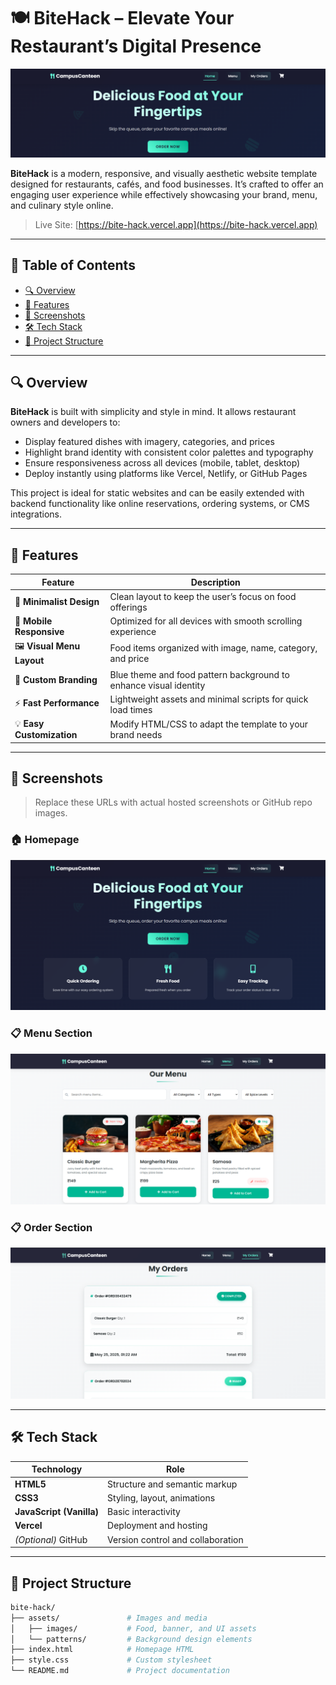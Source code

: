 # 🍽️ BiteHack – Elevate Your Restaurant’s Digital Presence

![BiteHack Banner](assets/banner.png)

**BiteHack** is a modern, responsive, and visually aesthetic website template designed for restaurants, cafés, and food businesses. It’s crafted to offer an engaging user experience while effectively showcasing your brand, menu, and culinary style online.

> Live Site: [https://bite-hack.vercel.app](https://bite-hack.vercel.app)

---

## 🧭 Table of Contents

- [🔍 Overview](#-overview)
- [🚀 Features](#-features)
- [📸 Screenshots](#-screenshots)
- [🛠️ Tech Stack](#-tech-stack)
- [📁 Project Structure](#-project-structure)


---

## 🔍 Overview

**BiteHack** is built with simplicity and style in mind. It allows restaurant owners and developers to:

- Display featured dishes with imagery, categories, and prices
- Highlight brand identity with consistent color palettes and typography
- Ensure responsiveness across all devices (mobile, tablet, desktop)
- Deploy instantly using platforms like Vercel, Netlify, or GitHub Pages

This project is ideal for static websites and can be easily extended with backend functionality like online reservations, ordering systems, or CMS integrations.

---

## 🚀 Features

| Feature | Description |
|--------|-------------|
| 🎯 **Minimalist Design** | Clean layout to keep the user’s focus on food offerings |
| 📱 **Mobile Responsive** | Optimized for all devices with smooth scrolling experience |
| 🖼️ **Visual Menu Layout** | Food items organized with image, name, category, and price |
| 🎨 **Custom Branding** | Blue theme and food pattern background to enhance visual identity |
| ⚡ **Fast Performance** | Lightweight assets and minimal scripts for quick load times |
| 💡 **Easy Customization** | Modify HTML/CSS to adapt the template to your brand needs |

---

## 📸 Screenshots

> Replace these URLs with actual hosted screenshots or GitHub repo images.

### 🏠 Homepage
![Homepage](/assets/homepage.png)

### 📋 Menu Section
![Menu](/assets/menu.png)

### 📋 Order Section
![Order](/assets/order.png)

---

## 🛠️ Tech Stack

| Technology | Role |
|------------|------|
| **HTML5** | Structure and semantic markup |
| **CSS3** | Styling, layout, animations |
| **JavaScript (Vanilla)** | Basic interactivity |
| **Vercel** | Deployment and hosting |
| *(Optional)* GitHub | Version control and collaboration |

---

## 📁 Project Structure

```bash
bite-hack/
├── assets/               # Images and media
│   ├── images/           # Food, banner, and UI assets
│   └── patterns/         # Background design elements
├── index.html            # Homepage HTML
├── style.css             # Custom stylesheet
└── README.md             # Project documentation
